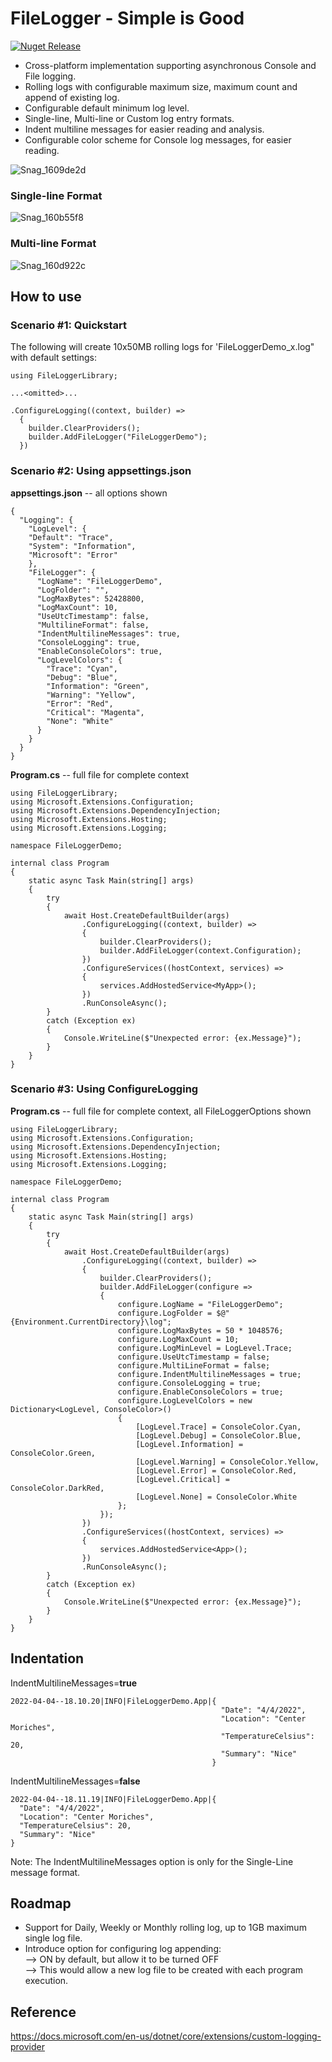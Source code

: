 # FileLogger - Simple is Good
[![Nuget Release](https://img.shields.io/nuget/v/CodeFoxtrot.FileLogger?style=for-the-badge)](https://www.nuget.org/packages/CodeFoxtrot.FileLogger/)

* Cross-platform implementation supporting asynchronous Console and File logging.
* Rolling logs with configurable maximum size, maximum count and append of existing log.
* Configurable default minimum log level.
* Single-line, Multi-line or Custom log entry formats.
* Indent multiline messages for easier reading and analysis.
* Configurable color scheme for Console log messages, for easier reading.

![Snag_1609de2d](https://user-images.githubusercontent.com/41308769/177913392-a33cbc7e-5c7b-43b2-922f-ba9e41c34948.png)

### Single-line Format
![Snag_160b55f8](https://user-images.githubusercontent.com/41308769/177913556-a6b144a5-bbea-42cc-ae07-078923368d5a.png)

### Multi-line Format
![Snag_160d922c](https://user-images.githubusercontent.com/41308769/177913819-5c1134bb-0ffd-4cb3-a134-3bf643d9910c.png)

## How to use

### Scenario #1: Quickstart
The following will create 10x50MB rolling logs for 'FileLoggerDemo_x.log" with default settings:
```
using FileLoggerLibrary;

...<omitted>...

.ConfigureLogging((context, builder) =>
  {
    builder.ClearProviders();
    builder.AddFileLogger("FileLoggerDemo");
  })
```

### Scenario #2: Using appsettings.json
  
**appsettings.json** -- all options shown
```
{
  "Logging": {
    "LogLevel": {
    "Default": "Trace",
    "System": "Information",
    "Microsoft": "Error"
    },
    "FileLogger": {
      "LogName": "FileLoggerDemo",
      "LogFolder": "",
      "LogMaxBytes": 52428800,
      "LogMaxCount": 10,
      "UseUtcTimestamp": false,
      "MultilineFormat": false,
      "IndentMultilineMessages": true,
      "ConsoleLogging": true,
      "EnableConsoleColors": true,
      "LogLevelColors": {
        "Trace": "Cyan",
        "Debug": "Blue",
        "Information": "Green",
        "Warning": "Yellow",
        "Error": "Red",
        "Critical": "Magenta",
        "None": "White"
      }
    }
  }
}
```
  
**Program.cs** -- full file for complete context
```
using FileLoggerLibrary;
using Microsoft.Extensions.Configuration;
using Microsoft.Extensions.DependencyInjection;
using Microsoft.Extensions.Hosting;
using Microsoft.Extensions.Logging;

namespace FileLoggerDemo;

internal class Program
{
    static async Task Main(string[] args)
    {
        try
        {
            await Host.CreateDefaultBuilder(args)
                .ConfigureLogging((context, builder) =>
                {
                    builder.ClearProviders();
                    builder.AddFileLogger(context.Configuration);
                })
                .ConfigureServices((hostContext, services) =>
                {
                    services.AddHostedService<MyApp>();
                })
                .RunConsoleAsync();
        }
        catch (Exception ex)
        {
            Console.WriteLine($"Unexpected error: {ex.Message}");
        }
    }
}
```
  
### Scenario #3: Using ConfigureLogging
  
**Program.cs**  -- full file for complete context, all FileLoggerOptions shown
```
using FileLoggerLibrary;
using Microsoft.Extensions.Configuration;
using Microsoft.Extensions.DependencyInjection;
using Microsoft.Extensions.Hosting;
using Microsoft.Extensions.Logging;

namespace FileLoggerDemo;

internal class Program
{
    static async Task Main(string[] args)
    {
        try
        {
            await Host.CreateDefaultBuilder(args)
                .ConfigureLogging((context, builder) =>
                {
                    builder.ClearProviders();
                    builder.AddFileLogger(configure =>
                    {
                        configure.LogName = "FileLoggerDemo";
                        configure.LogFolder = $@"{Environment.CurrentDirectory}\log";
                        configure.LogMaxBytes = 50 * 1048576;
                        configure.LogMaxCount = 10;
                        configure.LogMinLevel = LogLevel.Trace;
                        configure.UseUtcTimestamp = false;
                        configure.MultiLineFormat = false;
                        configure.IndentMultilineMessages = true;
                        configure.ConsoleLogging = true;
                        configure.EnableConsoleColors = true;
                        configure.LogLevelColors = new Dictionary<LogLevel, ConsoleColor>()
                        {
                            [LogLevel.Trace] = ConsoleColor.Cyan,
                            [LogLevel.Debug] = ConsoleColor.Blue,
                            [LogLevel.Information] = ConsoleColor.Green,
                            [LogLevel.Warning] = ConsoleColor.Yellow,
                            [LogLevel.Error] = ConsoleColor.Red,
                            [LogLevel.Critical] = ConsoleColor.DarkRed,
                            [LogLevel.None] = ConsoleColor.White
                        };
                    });
                })
                .ConfigureServices((hostContext, services) =>
                {
                    services.AddHostedService<App>();
                })
                .RunConsoleAsync();
        }
        catch (Exception ex)
        {
            Console.WriteLine($"Unexpected error: {ex.Message}");
        }
    }
}
```

## Indentation 
IndentMultilineMessages=**true**
```
2022-04-04--18.10.20|INFO|FileLoggerDemo.App|{
                                               "Date": "4/4/2022",
                                               "Location": "Center Moriches",
                                               "TemperatureCelsius": 20,
                                               "Summary": "Nice"
                                             }
```
  
IndentMultilineMessages=**false**
```
2022-04-04--18.11.19|INFO|FileLoggerDemo.App|{
  "Date": "4/4/2022",
  "Location": "Center Moriches",
  "TemperatureCelsius": 20,
  "Summary": "Nice"
}
```

Note: The IndentMultilineMessages option is only for the Single-Line message format.

## Roadmap
* Support for Daily, Weekly or Monthly rolling log, up to 1GB maximum single log file.
* Introduce option for configuring log appending:  
  --> ON by default, but allow it to be turned OFF  
  --> This would allow a new log file to be created with each program execution.

## Reference
https://docs.microsoft.com/en-us/dotnet/core/extensions/custom-logging-provider
